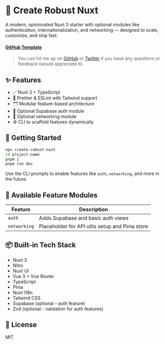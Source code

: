 # 🧱 Create Robust Nuxt

A modern, opinionated Nuxt 3 starter with optional modules like authentication, internationalization, and networking — designed to scale, customize, and ship fast.

#### [GitHub Template](https://github.com/Innosan/nuxt-template-project)
> You can hit me up on [GitHub](https://github.com/Innosan) or [Twitter](https://twitter.com/inno__san) if you have any questions or feedback (would appreciate it).

## ✨ Features

- ✅ Nuxt 3 + TypeScript
- 🎨 Prettier & ESLint with Tailwind support
- 🗂 Modular feature-based architecture
- 🔐 Optional Supabase auth module
- 📡 Optional networking module
- ⚙️ CLI to scaffold features dynamically

## 🚀 Getting Started

```bash
npx create-robust-nuxt
cd project-name
pnpm i
pnpm run dev
````

Use the CLI prompts to enable features like `auth`, `networking`, and more in the future.

## 🧩 Available Feature Modules

| Feature      | Description                      |
| ------------ | -------------------------------- |
| `auth`       | Adds Supabase and basic auth views |
| `networking` | Placeholder for API utils setup and Pinia store |

## 📦 Built-in Tech Stack

* Nuxt 3
* Nitro
* Nuxt UI
* Vue 3 + Vue Router
* TypeScript
* Pinia
* Nuxt I18n
* Tailwind CSS
* Supabase (optional - auth feature)
* Zod (optional - validation for auth features)

## 📃 License

MIT
